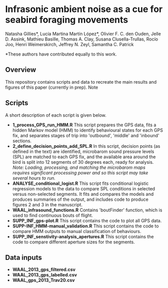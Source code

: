 # Infrasonic ambient noise as a cue for seabird foraging movements
Natasha Gillies*, Lucía Martina Martín López*, Olivier F. C. den Ouden, Jelle D. Assink, Mathieu Basille, Thomas A. Clay, Susana Clusella-Trullas, Rocío Joo, Henri Weimerskirch, Jeffrey N. Zeyl, Samantha C. Patrick

*These authors have contributed equally to this work. 

## Overview
This repository contains scripts and data to recreate the main results and figures of this paper (currently in prep). Note 

## Scripts
A short description of each script is given below.

- **1_process_GPS_run_HMM.R** This script prepares the GPS data, fits a hidden Markov model (HMM) to identify behavioural states for each GPS fix, and separates stages of trip into 'outbound', 'middle' and 'inbound' sections.
- **2_define_decision_points_add_SPL.R** In this script, decision points (as defined in the text) are identified, microbarom sound pressure levels (SPL) are matched to each GPS fix, and the available area around the bird is split into 12 segments of 30 degrees each, ready for analysis. _Note: Loading, processing, and matching the microbarom maps requires significant processing power and so this script may take several hours to run._
- **ANALYSE_conditional_logist.R** This script fits conditional logistic regression models to the data to compare SPL conditions in selected versus non-selected segments. It fits and compares the models and produces summaries of the output, and includes code to produce figures 2 and 3 in the manuscript. 
- **WAAL_infrasound_functions.R** Contains 'boutFinder' function, which is used to find continuous bouts of flight.
- **SUPP_INF_gps-plot.R** This script contains the code to plot all GPS data.
- **SUPP-INF_HMM-manual_validation.R** This script contains the code to compare HMM outputs to manual classification of behaviours.
- **SUPP_INF_senstivity-analysis_apertures.R** This script contains the code to compare different aperture sizes for the segments.

## Data inputs 
- **WAAL_2013_gps_filtered.csv** 
- **WAAL_2013_gps_labelled.csv** 
- **WAAL_gps_2013_Trav20.csv**
